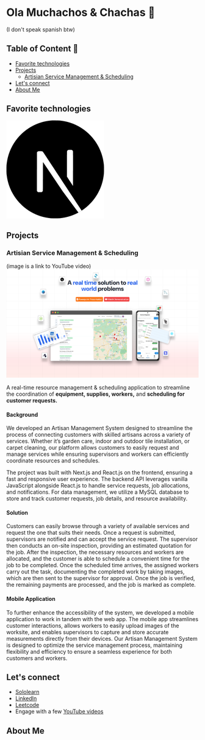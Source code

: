 # Ola Muchachos & Chachas 🦦
(I don't speak spanish btw)

## Table of Content 🧾

- [Favorite technologies](#favorite-technologies)
- [Projects](#projects)
   * [Artisian Service Management & Scheduling](#artisian-service-management-scheduling)
- [Let's connect](#lets-connect)
- [About Me](#about-me)
  
## Favorite technologies
![Nextjs](./icons/next.png)

## Projects

### Artisian Service Management & Scheduling

(image is a link to YouTube video)
[![thumnail](./thumnail.png)](https://www.youtube.com/watch?v=z-xXZEdPICg)

A real-time resource management & scheduling application to streamline the coordination of **equipment, supplies, workers,** and **scheduling for customer requests.**

#### Background

We developed an Artisan Management System designed to streamline the process of connecting customers with skilled artisans across a variety of services. Whether it’s garden care, indoor and outdoor tile installation, or carpet cleaning, our platform allows customers to easily request and manage services while ensuring supervisors and workers can efficiently coordinate resources and schedules.

The project was built with Next.js and React.js on the frontend, ensuring a fast and responsive user experience. The backend API leverages vanilla JavaScript alongside React.js to handle service requests, job allocations, and notifications. For data management, we utilize a MySQL database to store and track customer requests, job details, and resource availability. 

#### Solution

Customers can easily browse through a variety of available services and request the one that suits their needs. Once a request is submitted, supervisors are notified and can accept the service request. The supervisor then conducts an on-site inspection, providing an estimated quotation for the job. After the inspection, the necessary resources and workers are allocated, and the customer is able to schedule a convenient time for the job to be completed. Once the scheduled time arrives, the assigned workers carry out the task, documenting the completed work by taking images, which are then sent to the supervisor for approval. Once the job is verified, the remaining payments are processed, and the job is marked as complete.

#### Mobile Application

To further enhance the accessibility of the system, we developed a mobile application to work in tandem with the web app. The mobile app streamlines customer interactions, allows workers to easily upload images of the worksite, and enables supervisors to capture and store accurate measurements directly from their devices. Our Artisan Management System is designed to optimize the service management process, maintaining flexibility and efficiency to ensure a seamless experience for both customers and workers. 

## Let's connect

- [Sololearn](https://www.sololearn.com/profile/14275902)
- [LinkedIn](https://www.linkedin.com/in/tineyi-g-chipoyera-0948b9193/)
- [Leetcode](https://leetcode.com/u/ThaBeanBoy/)
- Engage with a few [YouTube videos](https://www.youtube.com/channel/UCOZwrAkQxKnJhm9OqfUwRdw)

## About Me
